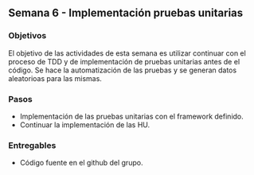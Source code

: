 ## Semana 6  - Implementación pruebas unitarias

### Objetivos

El objetivo de las actividades de esta semana es utilizar continuar con el proceso de TDD y de implementación de pruebas unitarias antes de el código. 
Se hace la automatización de las pruebas y se generan datos aleatorioas para las mismas.

### Pasos

* Implementación de las pruebas unitarias con el framework definido.
* Continuar la implementación de las HU.

### Entregables

* Código fuente en el github del grupo.